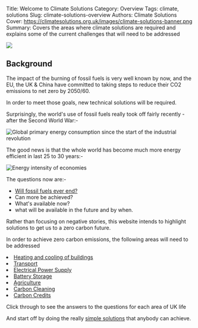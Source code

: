 Title:  Welcome to Climate Solutions
Category: Overview
Tags: climate, solutions
Slug: climate-solutions-overview
Authors: Climate Solutions
Cover: https://climatesolutions.org.uk/images/climate-solutions-banner.png
Summary: Covers the areas where climate solutions are required and explains some of the current challenges that will need to be addressed

<img src="https://climatesolutions.org.uk/images/climate-solutions-banner.png"/>

<h2>Background</h2>
The impact of the burning of fossil fuels is very well known by now, and the EU, the UK & China have committed to taking steps to reduce their CO2 emissions to net zero by 2050/60.

In order to meet those goals, new technical solutions will be required.

Surprisingly, the world's use of fossil fuels really took off fairly recently - after the Second World War:-

<img src="https://climatesolutions.org.uk/images/global-primary-energy_v13_850x600.png" alt="Global primary energy consumption since the start of the industrial revolution">

The good news is that the whole world has become much more energy efficient in last 25 to 30 years:-

<img alt="Energy intensity of economies" src="https://climatesolutions.org.uk/images/energy-intensity-of-economies_v3_850x600.png">

The questions now are:- 
* [Will fossil fuels ever end?](carbon-elimination.html) 
* Can more be achieved? 
* What's available now?
* what will be available in the future and by when.

Rather than focusing on negative stories, this website intends to highlight solutions to get us to a zero carbon future.

In order to achieve zero carbon emissions, the following areas will need to be addressed

<li><a href="building-energy-usage.html">Heating and cooling of buildings</a></li>
<li><a href="transport.html">Transport</a></li>
<li><a href="electricity.html">Electrical Power Supply</a></li>
<li><a href="energy-storage.html">Battery Storage</a></li>
<li><a href="agriculture.html">Agriculture</a></li>
<li><a href="carbon-cleaning.html">Carbon Cleaning</a></li>
<li><a href="carbon-credits.html">Carbon Credits</a></li>

Click through to see the answers to the questions for each area of UK life

And start off by doing the really [simple solutions](easy_solutions.html) that anybody can achieve.